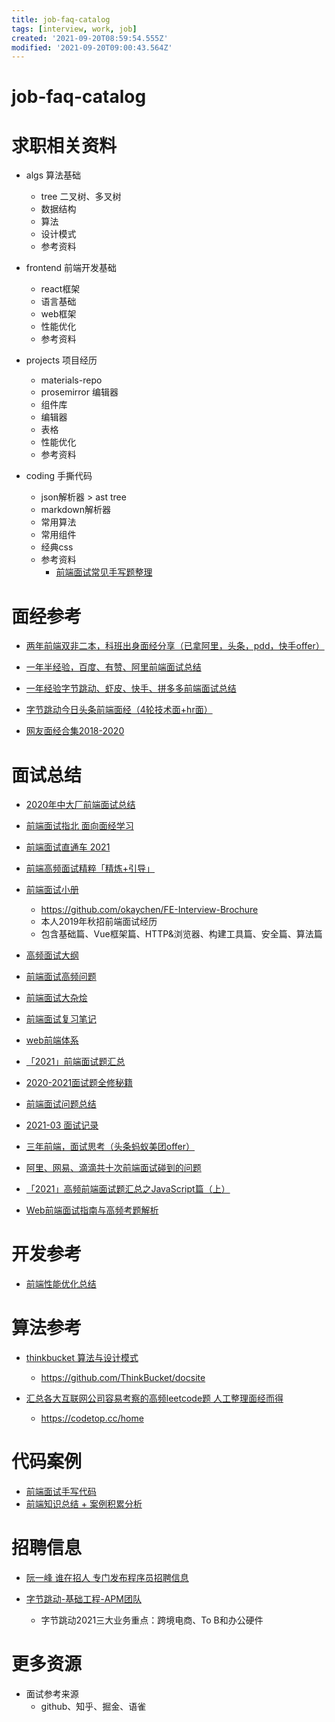 ```yaml
---
title: job-faq-catalog
tags: [interview, work, job]
created: '2021-09-20T08:59:54.555Z'
modified: '2021-09-20T09:00:43.564Z'
---
```


# job-faq-catalog

# 求职相关资料

- algs 算法基础
  - tree 二叉树、多叉树
  - 数据结构
  - 算法
  - 设计模式
  - 参考资料

- frontend 前端开发基础
  - react框架
  - 语言基础
  - web框架
  - 性能优化
  - 参考资料

- projects 项目经历
  - materials-repo
  - prosemirror 编辑器
  - 组件库
  - 编辑器
  - 表格
  - 性能优化
  - 参考资料

- coding 手撕代码
  - json解析器 > ast tree
  - markdown解析器
  - 常用算法
  - 常用组件
  - 经典css
  - 参考资料
    - [前端面试常见手写题整理](https://github.com/Mayandev/fe-interview-handwrite)
# 面经参考
- [两年前端双非二本，科班出身面经分享（已拿阿里，头条，pdd，快手offer）](https://zhuanlan.zhihu.com/p/363694889)

- [一年半经验，百度、有赞、阿里前端面试总结](https://github.com/yacan8/blog/issues/18)
- [一年经验字节跳动、虾皮、快手、拼多多前端面试总结](https://github.com/flytam/blog/issues/20)

- [字节跳动今日头条前端面经（4轮技术面+hr面）](https://juejin.cn/post/6844904088337907720)

- [网友面经合集2018-2020](https://github.com/wangwenjie1314/webQd/blob/master/file/%E9%9D%A2%E7%BB%8F/index.md)
# 面试总结
- [2020年中大厂前端面试总结](https://github.com/funnycoderstar/blog/issues/156)

- [前端面试指北 面向面经学习](https://www.yuque.com/nepjnq/fgeemd)
- [前端面试直通车 2021](https://www.yuque.com/robinson/fe-interview)
- [前端高频面试精粹「精炼+引导」](https://827652549.github.io/my-book/#/README)
- [前端面试小册](https://docs.chenqaq.com/algorithm)
  - https://github.com/okaychen/FE-Interview-Brochure
  - 本人2019年秋招前端面试经历
  - 包含基础篇、Vue框架篇、HTTP&浏览器、构建工具篇、安全篇、算法篇
- [高频面试大纲](https://github.com/lanweipeng/fullAnswer)
- [前端面试高频问题](https://github.com/soneway/blog/blob/master/%E5%89%8D%E7%AB%AF%E9%9D%A2%E8%AF%95%E9%AB%98%E9%A2%91%E9%97%AE%E9%A2%98.md)
- [前端面试大杂烩](https://github.com/royIdoodle/fe-interview-chaos)
- [前端面试复习笔记](https://github.com/CavsZhouyou/Front-End-Interview-Notebook)
- [web前端体系](https://www.yuque.com/nizhidaoba/ufw9so)
- [「2021」前端面试题汇总](https://www.yuque.com/cuggz/interview)
- [2020-2021面试题全修秘籍](https://www.yuque.com/sff4rc/vsurog/hvo2s6)
- [前端面试问题总结](https://www.yuque.com/4amgodvzzz/glibcy)
- [2021-03 面试记录](https://www.yuque.com/u12002885/lmvul3)
- [三年前端，面试思考（头条蚂蚁美团offer）](https://juejin.cn/post/6844903703917363207)
- [阿里、网易、滴滴共十次前端面试碰到的问题](https://juejin.cn/post/6844903480428068872)
- [「2021」高频前端面试题汇总之JavaScript篇（上）](https://juejin.cn/post/6940945178899251230)
- [Web前端面试指南与高频考题解析](https://www.kancloud.cn/sllyli/s1212#/catalog)
# 开发参考
- [前端性能优化总结](https://github.com/zoro-web/blog/issues/11)
# 算法参考
- [thinkbucket 算法与设计模式](https://thinkbucket.cn/docs/algorithm/5.binary-tree/tree)
  - https://github.com/ThinkBucket/docsite

- [汇总各大互联网公司容易考察的高频leetcode题 人工整理面经而得](https://github.com/afatcoder/LeetcodeTop)
  - https://codetop.cc/home
# 代码案例
- [前端面试手写代码](https://www.yuque.com/just-write/mwkth8)
- [前端知识总结 + 案例积累分析](https://github.com/huangyangquang/DEMO)
# 招聘信息
- [阮一峰 谁在招人 专门发布程序员招聘信息](https://github.com/ruanyf/weekly/issues?q=%E8%B0%81%E5%9C%A8%E6%8B%9B%E4%BA%BA)

- [字节跳动-基础工程-APM团队](https://github.com/sl1673495/bytedance-apm-group)
  - 字节跳动2021三大业务重点：跨境电商、To B和办公硬件
# 更多资源
- 面试参考来源
  - github、知乎、掘金、语雀
